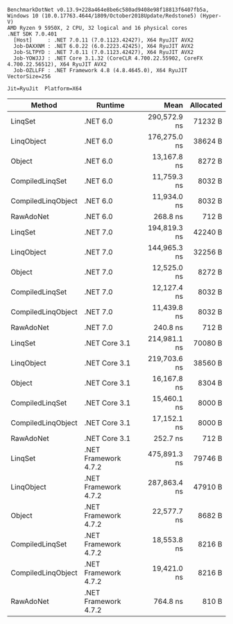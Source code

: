 ```

BenchmarkDotNet v0.13.9+228a464e8be6c580ad9408e98f18813f6407fb5a, Windows 10 (10.0.17763.4644/1809/October2018Update/Redstone5) (Hyper-V)
AMD Ryzen 9 5950X, 2 CPU, 32 logical and 16 physical cores
.NET SDK 7.0.401
  [Host]     : .NET 7.0.11 (7.0.1123.42427), X64 RyuJIT AVX2
  Job-DAXXNM : .NET 6.0.22 (6.0.2223.42425), X64 RyuJIT AVX2
  Job-SLTPYD : .NET 7.0.11 (7.0.1123.42427), X64 RyuJIT AVX2
  Job-YOWJJJ : .NET Core 3.1.32 (CoreCLR 4.700.22.55902, CoreFX 4.700.22.56512), X64 RyuJIT AVX2
  Job-OZLLFF : .NET Framework 4.8 (4.8.4645.0), X64 RyuJIT VectorSize=256

Jit=RyuJit  Platform=X64  

```
| Method             | Runtime              | Mean         | Allocated |
|------------------- |--------------------- |-------------:|----------:|
| LinqSet            | .NET 6.0             | 290,572.9 ns |   71232 B |
| LinqObject         | .NET 6.0             | 176,275.0 ns |   38624 B |
| Object             | .NET 6.0             |  13,167.8 ns |    8272 B |
| CompiledLinqSet    | .NET 6.0             |  11,759.3 ns |    8032 B |
| CompiledLinqObject | .NET 6.0             |  11,934.0 ns |    8032 B |
| RawAdoNet          | .NET 6.0             |     268.8 ns |     712 B |
| LinqSet            | .NET 7.0             | 194,819.3 ns |   42240 B |
| LinqObject         | .NET 7.0             | 144,965.3 ns |   32256 B |
| Object             | .NET 7.0             |  12,525.0 ns |    8272 B |
| CompiledLinqSet    | .NET 7.0             |  12,127.4 ns |    8032 B |
| CompiledLinqObject | .NET 7.0             |  11,439.8 ns |    8032 B |
| RawAdoNet          | .NET 7.0             |     240.8 ns |     712 B |
| LinqSet            | .NET Core 3.1        | 214,981.1 ns |   70080 B |
| LinqObject         | .NET Core 3.1        | 219,703.6 ns |   38560 B |
| Object             | .NET Core 3.1        |  16,167.8 ns |    8304 B |
| CompiledLinqSet    | .NET Core 3.1        |  15,460.1 ns |    8000 B |
| CompiledLinqObject | .NET Core 3.1        |  17,152.1 ns |    8000 B |
| RawAdoNet          | .NET Core 3.1        |     252.7 ns |     712 B |
| LinqSet            | .NET Framework 4.7.2 | 475,891.3 ns |   79746 B |
| LinqObject         | .NET Framework 4.7.2 | 287,863.4 ns |   47910 B |
| Object             | .NET Framework 4.7.2 |  22,577.7 ns |    8682 B |
| CompiledLinqSet    | .NET Framework 4.7.2 |  18,553.8 ns |    8216 B |
| CompiledLinqObject | .NET Framework 4.7.2 |  19,421.0 ns |    8216 B |
| RawAdoNet          | .NET Framework 4.7.2 |     764.8 ns |     810 B |
